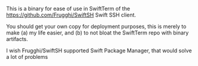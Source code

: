 
This is a binary for ease of use in SwiftTerm of the 
https://github.com/Frugghi/SwiftSH Swift SSH client.

You should get your own copy for deployment purposes,
this is merely to make (a) my life easier, and (b)
to not bloat the SwiftTerm repo with binary artifacts.

I wish Frugghi/SwiftSH supported Swift Package Manager,
that would solve a lot of problems
